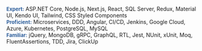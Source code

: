 <font size="2" color="#2C5D9A"><b>Expert:</b></font> ASP.NET Core, Node.js, Next.js, React, SQL Server, Redux, Material UI, Kendo UI, Tailwind, CSS Styled Components  
<font size="2" color="#2C5D9A"><b>Proficient:</b></font> Microservices, DDD, Angular, CI/CD, Jenkins, Google Cloud, Azure, Kubernetes, PostgreSQL, MySQL  
<font size="2" color="#2C5D9A"><b>Familiar:</b></font> jQuery, MongoDB, gRPC, GraphQL, RTL, Jest, NUnit, xUnit, Moq, FluentAssertions, TDD, Jira, ClickUp  
